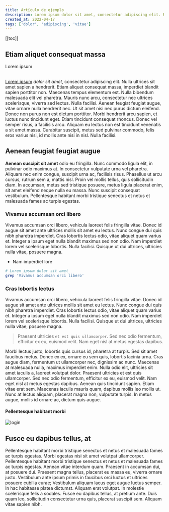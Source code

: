 ```yaml
---
title: Artículo de ejemplo
description: Lorem ipsum dolor sit amet, consectetur adipiscing elit. Praesent fermentum elementum risus at faucibus. Ut in enim convallis, tempor risus ac, interdum massa. Fusce aliquet massa at nunc sollicitudin, et luctus ipsum finibus. Nullam eu leo sed felis ultrices ullamcorper. Vivamus at nisl nisi.
created_at: 2022-04-17
tags: ['dolor', 'adipiscing', 'vitae']
---
```


[[toc]]

## Etiam aliquet consequat massa

<div class="text-center">
    Lorem ipsum
</div>
<br/>

[Lorem ipsum](https://www.lipsum.com/) *dolor sit amet*, consectetur adipiscing elit. Nulla ultrices sit amet sapien a hendrerit. Etiam aliquet consequat massa, imperdiet blandit sapien porttitor non. Maecenas tempus elementum est. Nulla bibendum malesuada elit vel pharetra. Mauris nunc arcu, consectetur nec ultrices scelerisque, viverra sed lectus. Nulla facilisi. Aenean feugiat feugiat augue, vitae ornare nulla hendrerit nec. Ut sit amet nisi nec purus dictum eleifend. Donec non purus non est dictum porttitor. Morbi hendrerit arcu sapien, et luctus nunc tincidunt eget. Etiam tincidunt consequat rhoncus. Donec vel semper risus, a facilisis arcu. Aliquam eu lectus non est tincidunt venenatis a sit amet massa. Curabitur suscipit, metus sed pulvinar commodo, felis eros varius nisi, id mollis ante nisi in nisl. Nulla facilisi.

## Aenean feugiat feugiat augue

**Aenean suscipit sit amet** odio eu fringilla. Nunc commodo ligula elit, in pulvinar odio maximus at. In consectetur vulputate urna vel pharetra. Aliquam nec enim congue, suscipit urna ac, facilisis risus. Phasellus ut arcu cursus, rutrum sem a, mattis nisl. Proin vel mollis tellus, quis sollicitudin diam. In accumsan, metus sed tristique posuere, metus ligula placerat enim, sit amet eleifend neque nulla eu massa. Nunc suscipit consequat vestibulum. Pellentesque habitant morbi tristique senectus et netus et malesuada fames ac turpis egestas.

### Vivamus accumsan orci libero

Vivamus accumsan orci libero, vehicula laoreet felis fringilla vitae. Donec id augue sit amet ante ultrices mollis sit amet eu lectus. Nunc congue dui quis nibh pharetra imperdiet. Cras lobortis lectus odio, vitae aliquet quam varius et. Integer a ipsum eget nulla blandit maximus sed non odio. Nam imperdiet lorem vel scelerisque lobortis. Nulla facilisi. Quisque ut dui ultrices, ultricies nulla vitae, posuere magna.

-  Nam imperdiet lore

```bash
# Lorem ipsum dolor sit amet
grep 'Vivamus accumsan orci libero'
```

### Cras lobortis lectus

Vivamus accumsan orci libero, vehicula laoreet felis fringilla vitae. Donec id augue sit amet ante ultrices mollis sit amet eu lectus. Nunc congue dui quis nibh pharetra imperdiet. Cras lobortis lectus odio, vitae aliquet quam varius et. Integer a ipsum eget nulla blandit maximus sed non odio. Nam imperdiet lorem vel scelerisque lobortis. Nulla facilisi. Quisque ut dui ultrices, ultricies nulla vitae, posuere magna.

> Praesent ultricies `et est quis ullamcorper`. Sed nec odio fermentum, efficitur ex eu, euismod velit. Nam eget nisl at metus egestas dapibus.

Morbi lectus justo, lobortis quis cursus id, pharetra at turpis. Sed sit amet faucibus metus. Donec ex ex, ornare eu sem quis, lobortis lacinia urna. Cras augue diam, fermentum ut ullamcorper nec, dignissim ac nunc. Maecenas at malesuada nulla, maximus imperdiet enim. Nulla odio elit, ultricies sit amet iaculis a, laoreet volutpat dolor. Praesent ultricies et est quis ullamcorper. Sed nec odio fermentum, efficitur ex eu, euismod velit. Nam eget nisl at metus egestas dapibus. Aenean quis tincidunt sapien. Etiam vitae erat sem. Maecenas iaculis mauris quam, dapibus mollis leo mollis ut. Nunc at lectus aliquam, placerat magna non, vulputate turpis. In metus augue, mollis id ornare ac, dictum quis augue.

#### Pellentesque habitant morbi

![login](@/assets/imgs/projects/transportes-gijon/portfolio.png)

## Fusce eu dapibus tellus, at

Pellentesque habitant morbi tristique senectus et netus et malesuada fames ac turpis egestas. Morbi egestas nisi sit amet volutpat ullamcorper. Pellentesque habitant morbi tristique senectus et netus et malesuada fames ac turpis egestas. Aenean vitae interdum quam. Praesent in accumsan dui, at posuere dui. Praesent magna tellus, placerat eu massa eu, viverra ornare justo. Vestibulum ante ipsum primis in faucibus orci luctus et ultrices posuere cubilia curae; Vestibulum aliquam lacus eget augue luctus semper. In hac habitasse platea dictumst. Aliquam erat volutpat. In molestie scelerisque felis a sodales. Fusce eu dapibus tellus, at pretium ante. Duis quam leo, sollicitudin consectetur urna quis, placerat suscipit sem. Aliquam vitae sapien nibh.
